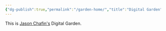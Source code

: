 ```yaml
---
{"dg-publish":true,"permalink":"/garden-home/","title":"Digital Garden","hide":true,"tags":["gardenEntry"]}
---
```




This is [Jason Chafin's](https://jasonchafin.com) Digital Garden. 